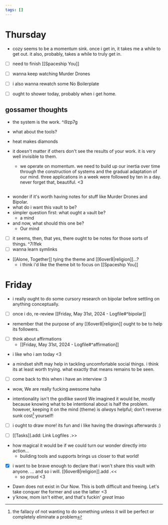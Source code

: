 ```yaml
---
tags: []
---
```

# Thursday

- cozy seems to be a momentum sink. once i get in, it takes me a while to get out. it also, probably, takes a while to truly get in.

- [ ] need to finish [[Spaceship You]]
- [ ] wanna keep watching Murder Drones
- [ ] i also wanna rewatch some No Boilerplate

- [ ] ought to shower today, probably when i get home.

## gossamer thoughts

- the system is the work. ^i9zp7g
- what about the tools?

- heat makes diamonds

- it doesn't matter if others don't see the results of your work. it is very well invisible to them.
	- we operate on momentum. we need to build up our inertia over time through the construction of systems and the gradual adaptation of our mind. three applications in a week were followed by ten in a day. never forget that, beautiful. <3

##

- wonder if it's worth having notes for stuff like Murder Drones and Bipolar.
- what do i want this vault to be?
- simpler question first: what ought a vault be?
	- a mind
- and now, what should this one be?
	- Our mind
- [ ] it seems, then, that yes, there ought to be notes for those sorts of things.
 ^7i1fek
- [ ] wanna learn symlinks

- [[Alone, Together]] tying the theme and [[6over8|religion]]...?
	- i think i'd like the theme bit to focus on [[Spaceship You]]

# Friday

- i really ought to do some cursory research on bipolar before settling on anything conceptually.
- [ ] once i do, re-review [[Friday, May 31st, 2024 - Logfile#^bipolar]]

- remember that the purpose of any [[6over8|religion]] ought to be to help its followers.

- [ ] think about affirmations
	- [[Friday, May 31st, 2024 - Logfile#^affirmation]]

- i like who i am today <3

- a mindset shift may help in tackling uncomfortable social things. i think its at least worth trying. what exactly that means remains to be seen.
- [ ] come back to this when i have an interview :3

- wow, We are really fucking awesome haha

- intentionality isn't the godlike sword We imagined it would be, mostly because knowing what to be intentional about is half the problem. however, keeping it on the mind (theme) is _always_ helpful; don't reverse sunk cost[^reverse-sunk-cost] yourself!

[^reverse-sunk-cost]: the fallacy of not wanting to do something unless it will be perfect or completely eliminate a problem

- [ ] i ought to draw more! its fun and i like having the drawings afterwards :)

- [ ] [[Tasks]].add: Link Logfiles .>>

- how magical it would be if we could turn our wonder directly into action...
	- building tools and supports brings us closer to that world!

- [x] i want to be brave enough to declare that i won't share this vault with anyone. ... and so i will. [[6over8|religion]].add .<<
	- so proud <3

- Dawn does not exist in Our Now. This is both difficult and freeing. Let's take conquer the former and use the latter <3
- y'know, mom isn't either, and that's fuckin' _great_ lmao
